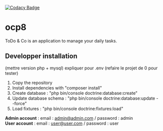 [![Codacy Badge](https://app.codacy.com/project/badge/Grade/87ed5cd1f6844b6c8d39524e994ed358)](https://www.codacy.com/gh/thaydan/ocp8-dev/dashboard?utm_source=github.com&amp;utm_medium=referral&amp;utm_content=thaydan/ocp8-dev&amp;utm_campaign=Badge_Grade)

# ocp8

ToDo & Co is an application to manage your daily tasks.

## Developper installation

(mettre version php + mysql)
expliquer pour .env
(refaire le projet de 0 pour tester)

1. Copy the repository
2. Install dependencies with "composer install"
3. Create database : "php bin/console doctrine:database:create"
4. Update database schema : "php bin/console doctrine:database:update --force"
5. Load fixtures : "php bin/console doctrine:fixtures:load"

**Admin account** : email : admin@admin.com / password : admin  
**User account** : email : user@user.com / password : user  
